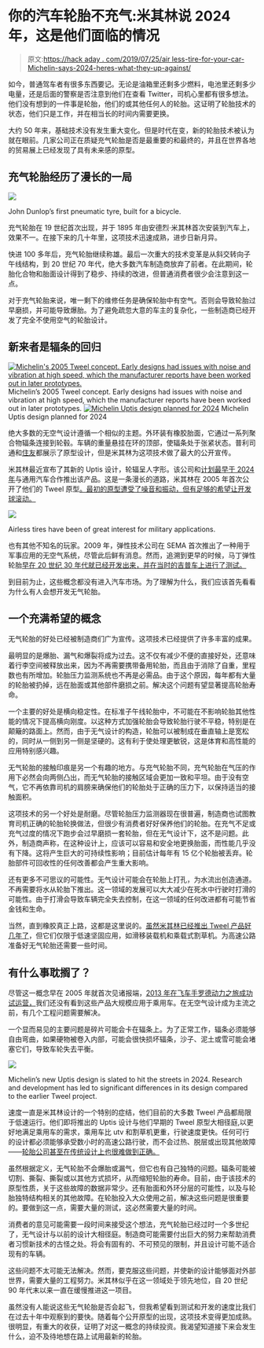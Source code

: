# 你的汽车轮胎不充气:米其林说 2024 年，这是他们面临的情况

> 原文:[https://hack aday . com/2019/07/25/air less-tire-for-your-car-Michelin-says-2024-heres-what-they-up-against/](https://hackaday.com/2019/07/25/airless-tire-for-your-car-michelin-says-2024-heres-what-theyre-up-against/)

如今，普通驾车者有很多东西要记。无论是油箱里还剩多少燃料，电池里还剩多少电量，还是后面的警察是否注意到他们在查看 Twitter，司机心里都有很多想法。他们没有想到的一件事是轮胎，他们的或其他任何人的轮胎。这证明了轮胎技术的状态，他们只是工作，并在相当长的时间内需要更换。

大约 50 年来，基础技术没有发生重大变化。但是时代在变，新的轮胎技术被认为就在眼前。几家公司正在质疑充气轮胎是否是最重要的和最终的，并且在世界各地的贸易展上已经发现了具有未来感的原型。

## 充气轮胎经历了漫长的一局

[![](../Images/b07bc7ffe5c41959a2e7206bda6c4c77.png)](https://hackaday.com/wp-content/uploads/2019/07/Dunlop_first_pneumatic_bicycle_tyre.jpg)

John Dunlop’s first pneumatic tyre, built for a bicycle.

充气轮胎在 19 世纪首次出现，并于 1895 年由安德烈·米其林首次安装到汽车上，效果不一。在接下来的几十年里，这项技术迅速成熟，进步日新月异。

快进 100 多年后，充气轮胎继续称雄。最后一次重大的技术变革是从斜交转向子午线结构，到 20 世纪 70 年代，绝大多数汽车制造商放弃了前者。在此期间，轮胎化合物和胎面设计得到了稳步、持续的改进，但普通消费者很少会注意到这一点。

对于充气轮胎来说，唯一剩下的维修任务是确保轮胎中有空气。否则会导致轮胎过早磨损，并可能导致爆胎。为了避免疏忽大意的车主的复杂化，一些制造商已经开发了完全不使用空气的轮胎设计。

## 新来者是辐条的回归

 [![Michelin's 2005 Tweel concept. Early designs had issues with noise and vibration at high speed, which the manufacturer reports have been worked out in later prototypes.](../Images/dacf3fa620c5c324abd33c53890ec2ec.png "tweel-airless-tire-2")](https://hackaday.com/2019/07/25/airless-tire-for-your-car-michelin-says-2024-heres-what-theyre-up-against/tweel-airless-tire-2/) Michelin’s 2005 Tweel concept. Early designs had issues with noise and vibration at high speed, which the manufacturer reports have been worked out in later prototypes. [![Michelin Uptis design planned for 2024](../Images/6d90b378fc1bbeee72973ee1b2b6fc21.png "PrototypeWheels04_bkgd-michellin-uptis")](https://hackaday.com/2019/07/25/airless-tire-for-your-car-michelin-says-2024-heres-what-theyre-up-against/prototypewheels04_bkgd-michellin-uptis/) Michelin Uptis design planned for 2024

绝大多数的无空气设计遵循一个相似的主题。外环装有橡胶胎面，它通过一系列聚合物辐条连接到轮毂。车辆的重量悬挂在环的顶部，使辐条处于张紧状态。普利司通和[住友](https://autoweek.com/article/technology/are-airless-tires-coming-soon-hybrid-or-electric-car-near-you)都展示了原型设计，但是米其林为这项技术做了最大的公开宣传。

米其林最近宣布了其新的 Uptis 设计，轮辐呈人字形。该公司和[计划最早于 2024 年](https://interestingengineering.com/puncture-proof-tires-revealed-by-gm-and-michelin)与通用汽车合作推出该产品。这是一条漫长的道路，米其林在 2005 年首次公开了他们的 Tweel 原型[。最初的原型遭受了噪音和振动，但有足够的希望让开发球滚动。](https://www.nytimes.com/2005/01/03/automobiles/reinventing-the-wheel-and-the-tire-too.html)

[![](../Images/5a793f691a0a0c648c537273360292f7.png)](https://hackaday.com/wp-content/uploads/2019/07/hpim3176_10343607.jpg)

Airless tires have been of great interest for military applications.

也有其他不知名的玩家。2009 年，弹性技术公司在 SEMA 首次推出了一种用于军事应用的无空气系统，尽管此后鲜有消息。然而，追溯到更早的时候，马丁弹性轮胎[早在 20 世纪 30 年代就已经开发出来，并在当时的吉普车上进行了测试。](https://www.youtube.com/watch?v=jQ05RbGa0zM)

到目前为止，这些概念都没有进入汽车市场。为了理解为什么，我们应该首先看看为什么有人会想开发无气轮胎。

## 一个充满希望的概念

无气轮胎的好处已经被制造商们广为宣传。这项技术已经提供了许多丰富的成果。

最明显的是爆胎、漏气和爆裂将成为过去。这不仅有减少不便的直接好处，还意味着行李空间被释放出来，因为不再需要携带备用轮胎，而且由于消除了自重，里程数也有所增加。轮胎压力监测系统也不再是必需品。由于这个原因，每年都有大量的轮胎被扔掉，远在胎面或其他部件磨损之前。解决这个问题有望显著提高轮胎寿命。

一个主要的好处是横向稳定性。在标准子午线轮胎中，不可能在不影响轮胎其他性能的情况下提高横向刚度。以这种方式加强轮胎会导致轮胎行驶不平稳，特别是在颠簸的路面上。然而，由于无气设计的构造，轮胎可以被制成在垂直轴上是宽松的，同时从一侧到另一侧是坚硬的。这有利于使处理更敏锐，这是体育和高性能的应用特别感兴趣。

无气轮胎的接触印痕是另一个有趣的地方。与充气轮胎不同，充气轮胎在气压的作用下必然会向两侧凸出，而无气轮胎的接触区域会更加一致和平坦。由于没有空气，它不再依靠司机的肩膀来确保他们的轮胎处于正确的压力下，以保持适当的接触面积。

这项技术的另一个好处是耐磨。尽管轮胎压力监测器现在很普遍，制造商也试图教育司机正确的轮胎轮换做法，但很少有消费者好好保养他们的轮胎。在充气不足或充气过度的情况下跑步会过早磨损一套轮胎，但在无气设计下，这不是问题。此外，制造商声称，在这种设计上，应该可以容易和安全地更换胎面，而性能几乎没有下降。这将产生巨大的可持续性影响；目前估计每年有 15 亿个轮胎被丢弃。轮胎部件可回收性的任何改善都会产生重大影响。

还有更多不可思议的可能性。无气设计可能会在轮胎上打孔，为水流出创造通道。不再需要将水从轮胎下推出。这一领域的发展可以大大减少在死水中行驶时打滑的可能性。由于打滑会导致车辆完全失去控制，在这一领域的任何改进都有可能节省金钱和生命。

当然，直到橡胶真正上路，这都是这里说的。[虽然米其林已经推出 Tweel 产品好几年了](https://www.greenvilleonline.com/story/money/business/2014/11/20/see-tweel-sweeping-market-time/19301995/)，但它们仅限于低速坚固应用，如滑移装载机和乘载式割草机。为高速公路准备好无气轮胎还需要一些时间。

## 有什么事耽搁了？

尽管这一概念早在 2005 年就首次见诸报端，[2013 年在飞车手罗德动力之旅成功试运营，](https://arquivo.pt/wayback/20160518081220/http://www.fbccsc.org/newsletters/fbcc_newsletter_july13.pdf)我们还没有看到这些产品大规模应用于乘用车。在无空气设计成为主流之前，有几个工程问题需要解决。

一个显而易见的主要问题是碎片可能会卡在辐条上。为了正常工作，辐条必须能够自由弯曲，如果硬物被卷入内部，可能会很快损坏辐条，沙子、泥土或雪可能会堵塞它们，导致车轮失去平衡。

![](../Images/cf161b5c58fab5b7672a1a918b59483a.png)

Michelin’s new Uptis design is slated to hit the streets in 2024\. Research and development has led to significant differences in its design compared to the earlier Tweel project.

速度一直是米其林设计的一个特别的症结，他们目前的大多数 Tweel 产品都局限于低速运行。他们即将推出的 Uptis 设计与他们早期的 Tweel 原型大相径庭,以更好地满足乘用车的需求，乘用车比 utv 和割草机更重，行驶速度更快。任何可行的设计都必须能够承受数小时的高速公路行驶，而不会过热、脱层或出现其他故障——[轮胎公司甚至在传统设计上也很难做到正确。](https://jalopnik.com/the-tragedy-of-goodyear-s-allegedly-defective-g159-tire-1830404569)

虽然根据定义，无气轮胎不会爆胎或漏气，但它也有自己独特的问题。辐条可能被切割、撕裂、撕裂或以其他方式损坏，从而缩短轮胎的寿命。目前，由于该技术的原型性质，关于这些故障的数据非常少。还有胎面和外环分层的可能性，以及与轮胎独特结构相关的其他故障。在轮胎投入大众使用之前，解决这些问题是很重要的。要做到这一点，需要大量的测试，这必然需要大量的时间。

消费者的意见可能需要一段时间来接受这个想法，充气轮胎已经过时一个多世纪了，无气设计与以前的设计大相径庭。制造商可能需要付出巨大的努力来帮助消费者习惯新技术的古怪之处。将会有固有的、不可预见的限制，并且设计可能不适合现有的车辆。

这些问题不太可能无法解决。然而，要克服这些问题，并使新的设计能够面对外部世界，需要大量的工程努力。米其林似乎在这一领域处于领先地位，自 20 世纪 90 年代末以来一直在缓慢推进这一项目。

虽然没有人能说这些无气轮胎是否会起飞，但我希望看到测试和开发的速度比我们在过去十年中观察到的要快。随着每个公开原型的出现，这项技术变得更加成熟。很明显，有重大的收获，证明了对这一概念的持续投资。我渴望知道接下来会发生什么，迫不及待地想在路上试用最新的轮胎。